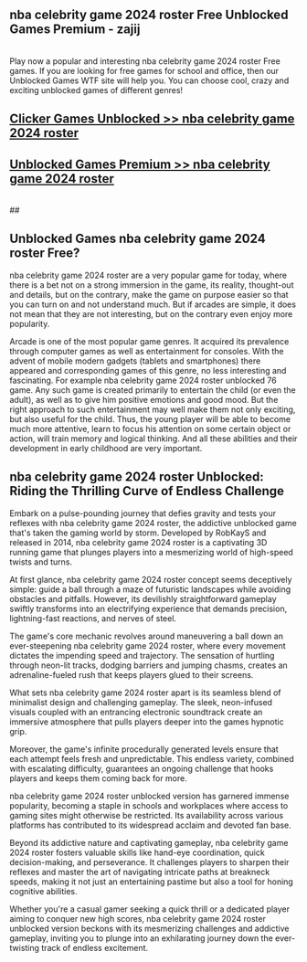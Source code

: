 ## nba celebrity game 2024 roster Free Unblocked Games Premium - zajij <br>
<br>
Play now a popular and interesting nba celebrity game 2024 roster Free games. If you are looking for free games for school and office, then our Unblocked Games WTF site will help you. You can choose cool, crazy and exciting unblocked games of different genres!


##  [Clicker Games Unblocked >> nba celebrity game 2024 roster](http://freeplayer.one?title=nba_celebrity_game_2024_roster&ref=04)

##  [Unblocked Games Premium >> nba celebrity game 2024 roster](http://freeplayer.one?title=nba_celebrity_game_2024_roster&ref=04)
  <br>
  ##



## Unblocked Games nba celebrity game 2024 roster Free?

nba celebrity game 2024 roster are a very popular game for today, where there is a bet not on a strong immersion in the game, its reality, thought-out and details, but on the contrary, make the game on purpose easier so that you can turn on and not understand much. But if arcades are simple, it does not mean that they are not interesting, but on the contrary even enjoy more popularity.

Arcade is one of the most popular game genres. It acquired its prevalence through computer games as well as entertainment for consoles. With the advent of mobile modern gadgets (tablets and smartphones) there appeared and corresponding games of this genre, no less interesting and fascinating. For example nba celebrity game 2024 roster unblocked 76 game. Any such game is created primarily to entertain the child (or even the adult), as well as to give him positive emotions and good mood. But the right approach to such entertainment may well make them not only exciting, but also useful for the child. Thus, the young player will be able to become much more attentive, learn to focus his attention on some certain object or action, will train memory and logical thinking. And all these abilities and their development in early childhood are very important.

##  nba celebrity game 2024 roster Unblocked: Riding the Thrilling Curve of Endless Challenge

Embark on a pulse-pounding journey that defies gravity and tests your reflexes with nba celebrity game 2024 roster, the addictive unblocked game that's taken the gaming world by storm. Developed by RobKayS and released in 2014, nba celebrity game 2024 roster is a captivating 3D running game that plunges players into a mesmerizing world of high-speed twists and turns.

At first glance, nba celebrity game 2024 roster concept seems deceptively simple: guide a ball through a maze of futuristic landscapes while avoiding obstacles and pitfalls. However, its devilishly straightforward gameplay swiftly transforms into an electrifying experience that demands precision, lightning-fast reactions, and nerves of steel.

The game's core mechanic revolves around maneuvering a ball down an ever-steepening nba celebrity game 2024 roster, where every movement dictates the impending speed and trajectory. The sensation of hurtling through neon-lit tracks, dodging barriers and jumping chasms, creates an adrenaline-fueled rush that keeps players glued to their screens.

What sets nba celebrity game 2024 roster apart is its seamless blend of minimalist design and challenging gameplay. The sleek, neon-infused visuals coupled with an entrancing electronic soundtrack create an immersive atmosphere that pulls players deeper into the games hypnotic grip.

Moreover, the game's infinite procedurally generated levels ensure that each attempt feels fresh and unpredictable. This endless variety, combined with escalating difficulty, guarantees an ongoing challenge that hooks players and keeps them coming back for more.

nba celebrity game 2024 roster unblocked version has garnered immense popularity, becoming a staple in schools and workplaces where access to gaming sites might otherwise be restricted. Its availability across various platforms has contributed to its widespread acclaim and devoted fan base.

Beyond its addictive nature and captivating gameplay, nba celebrity game 2024 roster fosters valuable skills like hand-eye coordination, quick decision-making, and perseverance. It challenges players to sharpen their reflexes and master the art of navigating intricate paths at breakneck speeds, making it not just an entertaining pastime but also a tool for honing cognitive abilities.

Whether you're a casual gamer seeking a quick thrill or a dedicated player aiming to conquer new high scores, nba celebrity game 2024 roster unblocked version beckons with its mesmerizing challenges and addictive gameplay, inviting you to plunge into an exhilarating journey down the ever-twisting track of endless excitement.